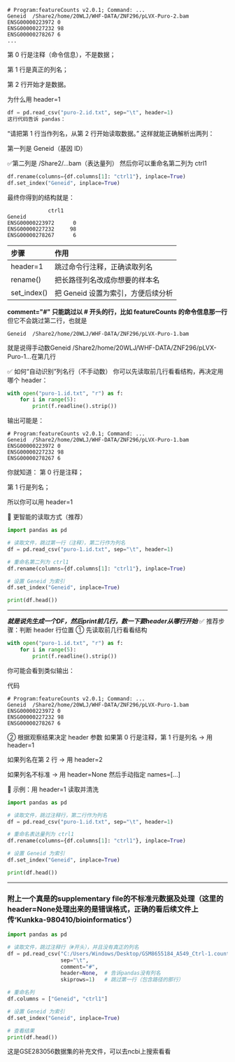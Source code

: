 ```
# Program:featureCounts v2.0.1; Command: ...
Geneid  /Share2/home/20WLJ/WHF-DATA/ZNF296/pLVX-Puro-2.bam
ENSG00000223972 0
ENSG00000227232 98
ENSG00000278267 6
...
```
第 0 行是注释（命令信息），不是数据；

第 1 行是真正的列名；

第 2 行开始才是数据。

为什么用 header=1
```python
df = pd.read_csv("puro-2.id.txt", sep="\t", header=1)
这行代码告诉 pandas：
```
“请把第 1 行当作列名，从第 2 行开始读取数据。”
这样就能正确解析出两列：

第一列是 Geneid（基因 ID）

✅第二列是 /Share2/...bam（表达量列）
然后你可以重命名第二列为 ctrl1
```python
df.rename(columns={df.columns[1]: "ctrl1"}, inplace=True)
df.set_index("Geneid", inplace=True)
```

最终你得到的结构就是：
```
             ctrl1
Geneid              
ENSG00000223972      0
ENSG00000227232     98
ENSG00000278267      6
```

|步骤|	作用
|:---|:---
|header=1|	跳过命令行注释，正确读取列名
|rename()|	把长路径列名改成你想要的样本名
|set_index()	|把 Geneid 设置为索引，方便后续分析

**comment="#" 只能跳过以 # 开头的行，比如 featureCounts 的命令信息那一行**
但它不会跳过第二行，也就是
```
Geneid  /Share2/home/20WLJ/WHF-DATA/ZNF296/pLVX-Puro-1.bam
```
就是说得手动数Geneid /Share2/home/20WLJ/WHF-DATA/ZNF296/pLVX-Puro-1...在第几行

✅ 如何“自动识别”列名行（不手动数）
你可以先读取前几行看看结构，再决定用哪个 header：

```python
with open("puro-1.id.txt", "r") as f:
    for i in range(5):
        print(f.readline().strip())
```
输出可能是：

```代码
# Program:featureCounts v2.0.1; Command: ...
Geneid  /Share2/home/20WLJ/WHF-DATA/ZNF296/pLVX-Puro-1.bam
ENSG00000223972 0
ENSG00000227232 98
ENSG00000278267 6
```
你就知道：
第 0 行是注释；

第 1 行是列名；

所以你可以用 header=1

🧬 更智能的读取方式（推荐）
```python
import pandas as pd

# 读取文件，跳过第一行（注释），第二行作为列名
df = pd.read_csv("puro-1.id.txt", sep="\t", header=1)

# 重命名第二列为 ctrl1
df.rename(columns={df.columns[1]: "ctrl1"}, inplace=True)

# 设置 Geneid 为索引
df.set_index("Geneid", inplace=True)

print(df.head())
```
---
***就是说先生成一个DF，然后print前几行，数一下要header从哪行开始***
✅ 推荐步骤：判断 header 行位置
① 先读取前几行看看结构
```python
with open("puro-1.id.txt", "r") as f:
    for i in range(5):
        print(f.readline().strip())
```
你可能会看到类似输出：

代码
```
# Program:featureCounts v2.0.1; Command: ...
Geneid  /Share2/home/20WLJ/WHF-DATA/ZNF296/pLVX-Puro-1.bam
ENSG00000223972 0
ENSG00000227232 98
ENSG00000278267 6
```
② 根据观察结果决定 header 参数
如果第 0 行是注释，第 1 行是列名 → 用 header=1

如果列名在第 2 行 → 用 header=2

如果列名不标准 → 用 header=None 然后手动指定 names=[...]

🧬 示例：用 header=1 读取并清洗
```python
import pandas as pd

# 读取文件，跳过注释行，第二行作为列名
df = pd.read_csv("puro-1.id.txt", sep="\t", header=1)

# 重命名表达量列为 ctrl1
df.rename(columns={df.columns[1]: "ctrl1"}, inplace=True)

# 设置 Geneid 为索引
df.set_index("Geneid", inplace=True)

print(df.head())
```

---
### 附上一个真是的supplementary file的不标准元数据及处理（这里的header=None处理出来的是错误格式，正确的看后续文件上传‘Kunkka-980410/bioinformatics’）
```python
import pandas as pd

# 读取文件，跳过注释行（#开头），并且没有真正的列名
df = pd.read_csv("C:/Users/Windows/Desktop/GSM8655184_A549_Ctrl-1.counts.txt", 
                 sep="\t", 
                 comment="#", 
                 header=None,  # 告诉pandas没有列名
                 skiprows=1)   # 跳过第一行（包含路径的那行）

# 重命名列
df.columns = ["Geneid", "ctrl1"]

# 设置 Geneid 为索引
df.set_index("Geneid", inplace=True)

# 查看结果
print(df.head())
```
这是GSE283056数据集的补充文件，可以去ncbi上搜索看看
